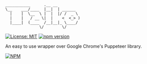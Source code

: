 ```
___________      .__ __
\__    ___/____  |__|  | ______
  |    |  \__  \ |  |  |/ /  _ \
  |    |   / __ \|  |    <  <_> )
  |____|  (____  /__|__|_ \____/
               \/        \/
```
[![License: MIT](https://img.shields.io/badge/License-MIT-blue.svg)](https://opensource.org/licenses/MIT) [![npm version](https://badge.fury.io/js/taiko.svg)](https://badge.fury.io/js/taiko)

An easy to use wrapper over Google Chrome's Puppeteer library.

[![NPM](https://nodei.co/npm/taiko.png)](https://npmjs.org/package/taiko)

